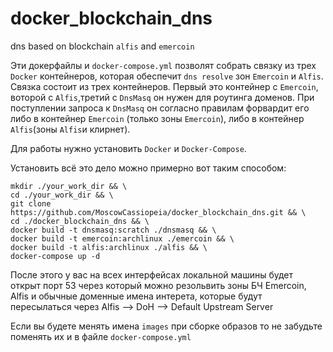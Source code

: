# docker_blockchain_dns
dns based on blockchain `alfis`  and `emercoin`

Эти докерфайлы и `docker-compose.yml` позволят собрать связку из трех `Docker` контейнеров, которая обеспечит `dns resolve` зон `Emercoin` и `Alfis`.
Связка состоит из трех контейнеров. Первый это контейнер с `Emercoin`, воторой с `Alfis`,третий с `DnsMasq` он нужен для роутинга доменов.
При поступлении запроса к `DnsMasq` он согласно правилам форвардит его либо в контейнер `Emercoin` (только зоны `Emercoin`), либо в контейнер `Alfis`(зоны `Alfis`и клирнет).

Для работы нужно установить `Docker` и `Docker-Compose`. 

Установить всё это дело можно примерно вот таким способом:

```
mkdir ./your_work_dir && \
cd ./your_work_dir && \
git clone https://github.com/MoscowCassiopeia/docker_blockchain_dns.git && \
cd ./docker_blockchain_dns && \
docker build -t dnsmasq:scratch ./dnsmasq && \
docker build -t emercoin:archlinux ./emercoin && \
docker build -t alfis:archlinux ./alfis && \
docker-compose up -d
```
После этого у вас на всех интерфейсах локальной машины будет открыт порт 53 через который можно резольвить зоны БЧ Emercoin, Alfis и обычные доменные имена интерета,
которые будут пересылаться через Alfis --> DoH --> Default Upstream Server

Если вы будете менять имена `images` при сборке образов то не забудьте поменять их и в файле `docker-compose.yml`
